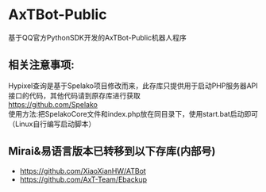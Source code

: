 # AxTBot-Public
基于QQ官方PythonSDK开发的AxTBot-Public机器人程序

## 相关注意事项:
Hypixel查询是基于Spelako项目修改而来，此存库只提供用于启动PHP服务器API接口的代码，其他代码请到原存库进行获取<br>
https://github.com/Spelako<br>
使用方法:把SpelakoCore文件和index.php放在同目录下，使用start.bat启动即可（Linux自行编写启动脚本）

## Mirai&易语言版本已转移到以下存库(内部号)
- https://github.com/XiaoXianHW/ATBot
- https://github.com/AxT-Team/Ebackup

